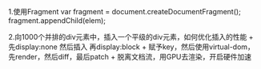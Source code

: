 1.使用Fragment
    var fragment = document.createDocumentFragment();
    fragment.appendChild(elem);

2.向1000个并排的div元素中，插入一个平级的div元素，如何优化插入的性能
    + 先display:none 然后插入 再display:block
    + 赋予key，然后使用virtual-dom，先render，然后diff，最后patch
    + 脱离文档流，用GPU去渲染，开启硬件加速